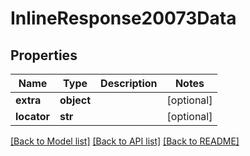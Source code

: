 # InlineResponse20073Data

## Properties
Name | Type | Description | Notes
------------ | ------------- | ------------- | -------------
**extra** | **object** |  | [optional] 
**locator** | **str** |  | [optional] 

[[Back to Model list]](../README.md#documentation-for-models) [[Back to API list]](../README.md#documentation-for-api-endpoints) [[Back to README]](../README.md)

